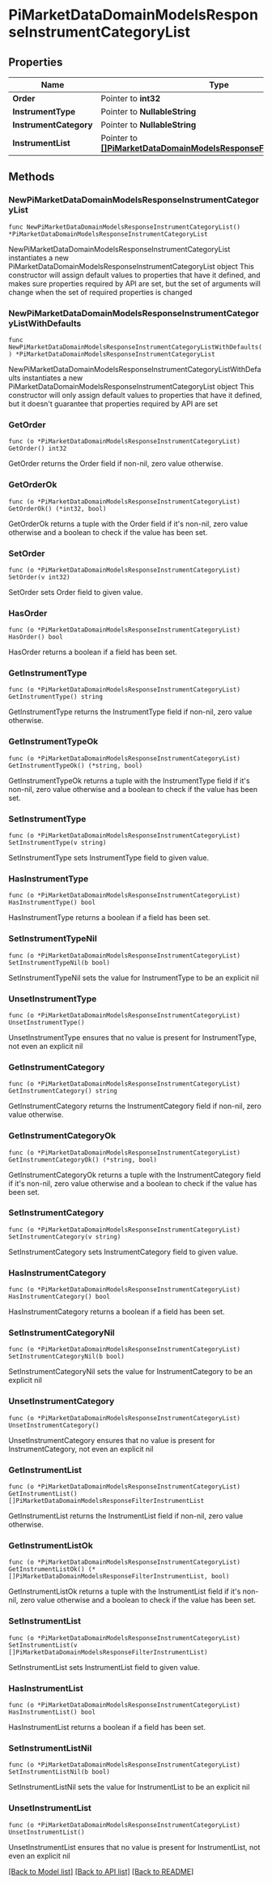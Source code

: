 # PiMarketDataDomainModelsResponseInstrumentCategoryList

## Properties

Name | Type | Description | Notes
------------ | ------------- | ------------- | -------------
**Order** | Pointer to **int32** |  | [optional] 
**InstrumentType** | Pointer to **NullableString** |  | [optional] 
**InstrumentCategory** | Pointer to **NullableString** |  | [optional] 
**InstrumentList** | Pointer to [**[]PiMarketDataDomainModelsResponseFilterInstrumentList**](PiMarketDataDomainModelsResponseFilterInstrumentList.md) |  | [optional] 

## Methods

### NewPiMarketDataDomainModelsResponseInstrumentCategoryList

`func NewPiMarketDataDomainModelsResponseInstrumentCategoryList() *PiMarketDataDomainModelsResponseInstrumentCategoryList`

NewPiMarketDataDomainModelsResponseInstrumentCategoryList instantiates a new PiMarketDataDomainModelsResponseInstrumentCategoryList object
This constructor will assign default values to properties that have it defined,
and makes sure properties required by API are set, but the set of arguments
will change when the set of required properties is changed

### NewPiMarketDataDomainModelsResponseInstrumentCategoryListWithDefaults

`func NewPiMarketDataDomainModelsResponseInstrumentCategoryListWithDefaults() *PiMarketDataDomainModelsResponseInstrumentCategoryList`

NewPiMarketDataDomainModelsResponseInstrumentCategoryListWithDefaults instantiates a new PiMarketDataDomainModelsResponseInstrumentCategoryList object
This constructor will only assign default values to properties that have it defined,
but it doesn't guarantee that properties required by API are set

### GetOrder

`func (o *PiMarketDataDomainModelsResponseInstrumentCategoryList) GetOrder() int32`

GetOrder returns the Order field if non-nil, zero value otherwise.

### GetOrderOk

`func (o *PiMarketDataDomainModelsResponseInstrumentCategoryList) GetOrderOk() (*int32, bool)`

GetOrderOk returns a tuple with the Order field if it's non-nil, zero value otherwise
and a boolean to check if the value has been set.

### SetOrder

`func (o *PiMarketDataDomainModelsResponseInstrumentCategoryList) SetOrder(v int32)`

SetOrder sets Order field to given value.

### HasOrder

`func (o *PiMarketDataDomainModelsResponseInstrumentCategoryList) HasOrder() bool`

HasOrder returns a boolean if a field has been set.

### GetInstrumentType

`func (o *PiMarketDataDomainModelsResponseInstrumentCategoryList) GetInstrumentType() string`

GetInstrumentType returns the InstrumentType field if non-nil, zero value otherwise.

### GetInstrumentTypeOk

`func (o *PiMarketDataDomainModelsResponseInstrumentCategoryList) GetInstrumentTypeOk() (*string, bool)`

GetInstrumentTypeOk returns a tuple with the InstrumentType field if it's non-nil, zero value otherwise
and a boolean to check if the value has been set.

### SetInstrumentType

`func (o *PiMarketDataDomainModelsResponseInstrumentCategoryList) SetInstrumentType(v string)`

SetInstrumentType sets InstrumentType field to given value.

### HasInstrumentType

`func (o *PiMarketDataDomainModelsResponseInstrumentCategoryList) HasInstrumentType() bool`

HasInstrumentType returns a boolean if a field has been set.

### SetInstrumentTypeNil

`func (o *PiMarketDataDomainModelsResponseInstrumentCategoryList) SetInstrumentTypeNil(b bool)`

 SetInstrumentTypeNil sets the value for InstrumentType to be an explicit nil

### UnsetInstrumentType
`func (o *PiMarketDataDomainModelsResponseInstrumentCategoryList) UnsetInstrumentType()`

UnsetInstrumentType ensures that no value is present for InstrumentType, not even an explicit nil
### GetInstrumentCategory

`func (o *PiMarketDataDomainModelsResponseInstrumentCategoryList) GetInstrumentCategory() string`

GetInstrumentCategory returns the InstrumentCategory field if non-nil, zero value otherwise.

### GetInstrumentCategoryOk

`func (o *PiMarketDataDomainModelsResponseInstrumentCategoryList) GetInstrumentCategoryOk() (*string, bool)`

GetInstrumentCategoryOk returns a tuple with the InstrumentCategory field if it's non-nil, zero value otherwise
and a boolean to check if the value has been set.

### SetInstrumentCategory

`func (o *PiMarketDataDomainModelsResponseInstrumentCategoryList) SetInstrumentCategory(v string)`

SetInstrumentCategory sets InstrumentCategory field to given value.

### HasInstrumentCategory

`func (o *PiMarketDataDomainModelsResponseInstrumentCategoryList) HasInstrumentCategory() bool`

HasInstrumentCategory returns a boolean if a field has been set.

### SetInstrumentCategoryNil

`func (o *PiMarketDataDomainModelsResponseInstrumentCategoryList) SetInstrumentCategoryNil(b bool)`

 SetInstrumentCategoryNil sets the value for InstrumentCategory to be an explicit nil

### UnsetInstrumentCategory
`func (o *PiMarketDataDomainModelsResponseInstrumentCategoryList) UnsetInstrumentCategory()`

UnsetInstrumentCategory ensures that no value is present for InstrumentCategory, not even an explicit nil
### GetInstrumentList

`func (o *PiMarketDataDomainModelsResponseInstrumentCategoryList) GetInstrumentList() []PiMarketDataDomainModelsResponseFilterInstrumentList`

GetInstrumentList returns the InstrumentList field if non-nil, zero value otherwise.

### GetInstrumentListOk

`func (o *PiMarketDataDomainModelsResponseInstrumentCategoryList) GetInstrumentListOk() (*[]PiMarketDataDomainModelsResponseFilterInstrumentList, bool)`

GetInstrumentListOk returns a tuple with the InstrumentList field if it's non-nil, zero value otherwise
and a boolean to check if the value has been set.

### SetInstrumentList

`func (o *PiMarketDataDomainModelsResponseInstrumentCategoryList) SetInstrumentList(v []PiMarketDataDomainModelsResponseFilterInstrumentList)`

SetInstrumentList sets InstrumentList field to given value.

### HasInstrumentList

`func (o *PiMarketDataDomainModelsResponseInstrumentCategoryList) HasInstrumentList() bool`

HasInstrumentList returns a boolean if a field has been set.

### SetInstrumentListNil

`func (o *PiMarketDataDomainModelsResponseInstrumentCategoryList) SetInstrumentListNil(b bool)`

 SetInstrumentListNil sets the value for InstrumentList to be an explicit nil

### UnsetInstrumentList
`func (o *PiMarketDataDomainModelsResponseInstrumentCategoryList) UnsetInstrumentList()`

UnsetInstrumentList ensures that no value is present for InstrumentList, not even an explicit nil

[[Back to Model list]](../README.md#documentation-for-models) [[Back to API list]](../README.md#documentation-for-api-endpoints) [[Back to README]](../README.md)


